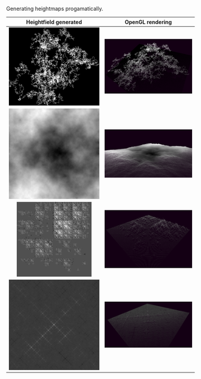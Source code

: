 Generating heightmaps progamatically.

Heightfield generated       |  OpenGL rendering
:--------------------------:|:--------------------------:
![](samples/randomWalk.jpg) | ![](samples/randomWalk_hf_viz.png)
![](samples/terrain.jpg) | ![](samples/terrain_hf_viz.png)
![](samples/triangle.jpg) | ![](samples/triangle_hf_viz.png)
![](samples/uniform.jpg) | ![](samples/uniform_hf_viz.png)
